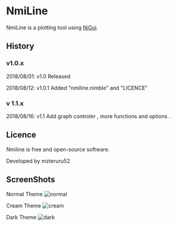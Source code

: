 # NmiLine
NmiLine is a plotting tool using [NiGui](https://github.com/trustable-code/NiGui).

## History

### v1.0.x

2018/08/01: v1.0 Released

2018/08/12: v1.0.1 Added "nmiline.nimble" and "LICENCE"

### v 1.1.x

2018/08/16: v1.1 Add graph controler , more functions and options .

## Licence
Nmiline is free and open-source software.

Developed by mzteruru52

## ScreenShots
 Normal Theme
![normal](https://user-images.githubusercontent.com/38907008/43514345-ff1b01b8-95ba-11e8-8a8a-6dfc44634a83.JPG)

 Cream Theme
![cream](https://user-images.githubusercontent.com/38907008/43514362-0802312a-95bb-11e8-9f0c-14e82d13ab7c.JPG)

 Dark Theme
![dark](https://user-images.githubusercontent.com/38907008/43514358-04baf948-95bb-11e8-8675-dc712c68b710.JPG)
